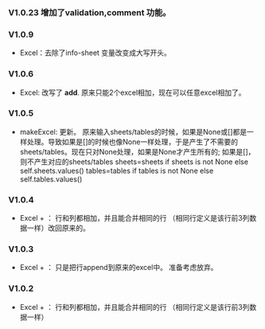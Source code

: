 ### V1.0.23 增加了validation,comment 功能。 
### V1.0.9
- Excel：去除了info-sheet 变量改变成大写开头。
### V1.0.6
- Excel: 改写了 __add__. 原来只能2个excel相加，现在可以任意excel相加了。 

### V1.0.5 
- makeExcel: 更新。 原来输入sheets/tables的时候，如果是None或[]都是一样处理。导致如果是[]的时候也像None一样处理，于是产生了不需要的sheets/tables。现在只对None处理，如果是None才产生所有的;
如果是[]，则不产生对应的sheets/tables 
    sheets=sheets if sheets is not None else self.sheets.values()
    tables=tables if tables is not None else self.tables.values()

### V1.0.4
- Excel + ： 行和列都相加，并且能合并相同的行 （相同行定义是该行前3列数据一样）改回原来的。

### V1.0.3 
- Excel + ： 只是把行append到原来的excel中。 准备考虑放弃。

### V1.0.2 
- Excel + ： 行和列都相加，并且能合并相同的行 （相同行定义是该行前3列数据一样）


